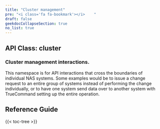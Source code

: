 ```yaml
---
title: "Cluster management"
pre: "<i class='fa fa-bookmark'></i>	"
draft: false
geekdocCollapseSection: true
no_list: true
---
```


## API Class: cluster

### Cluster management interactions.

This namespace is for API interactions that cross the boundaries of individual NAS systems. Some examples would be to issue a change request to an entire group of systems instead of performing the change individually, or to have one system send data over to another system with TrueCommand setting up the entire operation.

## Reference Guide

{{< toc-tree >}}
